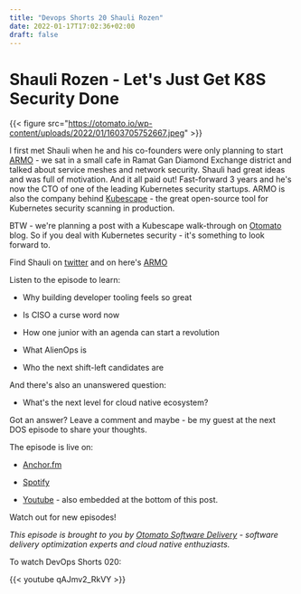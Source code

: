 ```yaml
---
title: "Devops Shorts 20 Shauli Rozen"
date: 2022-01-17T17:02:36+02:00
draft: false
---
```




# Shauli Rozen - Let's Just Get K8S Security Done

{{< figure src="https://otomato.io/wp-content/uploads/2022/01/1603705752667.jpeg" >}}


I first met Shauli when he and his co-founders were only planning to start [ARMO](https://www.armosec.io/) - we sat in a small cafe in Ramat Gan Diamond Exchange district and talked about service meshes and network security. Shauli had great ideas and was full of motivation. And it all paid out! Fast-forward 3 years and he's now the CTO of one of the leading Kubernetes security startups. ARMO is also the company behind [Kubescape](https://github.com/armosec/kubescape) - the great open-source tool for Kubernetes security scanning in production.

BTW - we're planning a post with a Kubescape walk-through on [Otomato](https://otomato.io/otoblog) blog. So if you deal with Kubernetes security - it's something to look forward to.


Find Shauli on [twitter](https://twitter.com/shaulir) and on here's [ARMO](https://twitter.com/armosec)

Listen to the episode to learn:

- Why building developer tooling feels so great

- Is CISO a curse word now

- How one junior with an agenda can start a revolution

- What AlienOps is

- Who the next shift-left candidates are

And there's also an unanswered question:

- What's the next level for cloud native ecosystem? 

Got an answer? Leave a comment and maybe - be my guest at the next DOS episode to share your thoughts.


The episode is live on:

- [Anchor.fm](https://anchor.fm/devops-shorts/episodes/Shauli-Rozen---The-Next-Level-of-DevSecOps-e1d2sa8)

- [Spotify](https://open.spotify.com/episode/6AXwWiTRVAY766S7QQT2ro)

- [Youtube](https://youtu.be/qAJmv2_RkVY) - also embedded at the bottom of this post.

Watch out for new episodes!

_This episode is brought to you by [Otomato Software Delivery](https://otomato.io) - software delivery optimization experts and cloud native enthuziasts._


To watch DevOps Shorts 020:

{{< youtube qAJmv2_RkVY >}}


